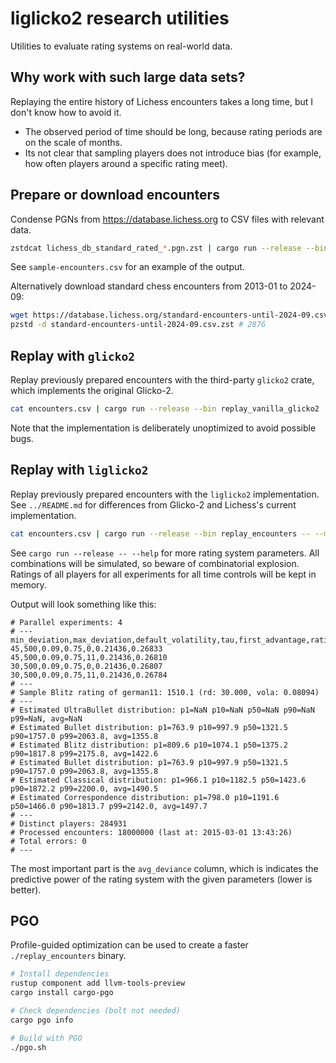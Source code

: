 liglicko2 research utilities
============================

Utilities to evaluate rating systems on real-world data.

Why work with such large data sets?
-----------------------------------

Replaying the entire history of Lichess encounters takes a long time, but
I don't know how to avoid it.

* The observed period of time should be long, because rating periods are on the
  scale of months.
* Its not clear that sampling players does not introduce bias (for example,
  how often players around a specific rating meet).

Prepare or download encounters
------------------------------

Condense PGNs from https://database.lichess.org to CSV files with relevant
data.

```sh
zstdcat lichess_db_standard_rated_*.pgn.zst | cargo run --release --bin pgn_to_encounters > encounters.csv
```

See `sample-encounters.csv` for an example of the output.

Alternatively download standard chess encounters from 2013-01 to 2024-09:

```sh
wget https://database.lichess.org/standard-encounters-until-2024-09.csv.zst # 73G
pzstd -d standard-encounters-until-2024-09.csv.zst # 287G
```

Replay with `glicko2`
---------------------

Replay previously prepared encounters with the third-party `glicko2` crate,
which implements the original Glicko-2.

```sh
cat encounters.csv | cargo run --release --bin replay_vanilla_glicko2
```

Note that the implementation is deliberately unoptimized to avoid
possible bugs.

Replay with `liglicko2`
-----------------------

Replay previously prepared encounters with the `liglicko2` implementation.
See `../README.md` for differences from Glicko-2 and Lichess's current
implementation.

```sh
cat encounters.csv | cargo run --release --bin replay_encounters -- --min-deviation 30,45 --first-advantage 0,11
```

See `cargo run --release -- --help` for more rating system parameters.
All combinations will be simulated, so beware of combinatorial explosion.
Ratings of all players for all experiments for all time controls will be
kept in memory.

Output will look something like this:

```csv
# Parallel experiments: 4
# ---
min_deviation,max_deviation,default_volatility,tau,first_advantage,rating_periods_per_day,avg_deviance
45,500,0.09,0.75,0,0.21436,0.26833
45,500,0.09,0.75,11,0.21436,0.26810
30,500,0.09,0.75,0,0.21436,0.26807
30,500,0.09,0.75,11,0.21436,0.26784
# ---
# Sample Blitz rating of german11: 1510.1 (rd: 30.000, vola: 0.08094)
# ---
# Estimated UltraBullet distribution: p1=NaN p10=NaN p50=NaN p90=NaN p99=NaN, avg=NaN
# Estimated Bullet distribution: p1=763.9 p10=997.9 p50=1321.5 p90=1757.0 p99=2063.8, avg=1355.8
# Estimated Blitz distribution: p1=809.6 p10=1074.1 p50=1375.2 p90=1817.8 p99=2175.8, avg=1422.6
# Estimated Bullet distribution: p1=763.9 p10=997.9 p50=1321.5 p90=1757.0 p99=2063.8, avg=1355.8
# Estimated Classical distribution: p1=966.1 p10=1182.5 p50=1423.6 p90=1872.2 p99=2200.0, avg=1490.5
# Estimated Correspondence distribution: p1=798.0 p10=1191.6 p50=1466.0 p90=1813.7 p99=2142.0, avg=1497.7
# ---
# Distinct players: 284931
# Processed encounters: 18000000 (last at: 2015-03-01 13:43:26)
# Total errors: 0
# ---
```

The most important part is the `avg_deviance` column, which is indicates
the predictive power of the rating system with the given parameters
(lower is better).

PGO
---

Profile-guided optimization can be used to create a faster `./replay_encounters`
binary.

```sh
# Install dependencies
rustup component add llvm-tools-preview
cargo install cargo-pgo

# Check dependencies (bolt not needed)
cargo pgo info

# Build with PGO
./pgo.sh
```
